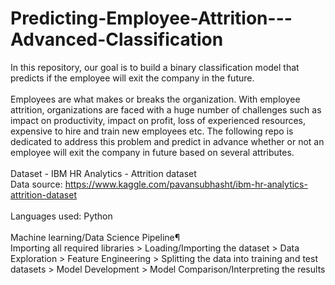 # Predicting-Employee-Attrition---Advanced-Classification

In this repository, our goal is to build a binary classification model that predicts if the employee will exit the company in the future.
<br />
<br />
Employees are what makes or breaks the organization. With employee attrition, organizations are faced with a huge number of challenges such as impact on productivity, impact on profit, loss of experienced resources, expensive to hire and train new employees etc. The following repo is dedicated to address this problem and predict in advance whether or not an employee will exit the company in future based on several attributes.
<br />
<br />
Dataset - IBM HR Analytics - Attrition dataset
<br />Data source: https://www.kaggle.com/pavansubhasht/ibm-hr-analytics-attrition-dataset
<br />
<br />
Languages used: Python
<br />
<br />
Machine learning/Data Science Pipeline¶
<br />
Importing all required libraries > Loading/Importing the dataset > Data Exploration > Feature Engineering > Splitting the data into training and test datasets > Model Development > Model Comparison/Interpreting the results
